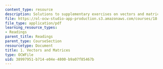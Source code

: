 ```yaml
---
content_type: resource
description: Solutions to supplementary exercises on vectors and matrices.
file: https://ol-ocw-studio-app-production.s3.amazonaws.com/courses/18-02-multivariable-calculus-fall-2007/38997951b714e04e4800b9a07f85467b_vectr_mtrics_sol.pdf
file_type: application/pdf
learning_resource_types:
- Readings
parent_title: Readings
parent_type: CourseSection
resourcetype: Document
title: 1. Vectors and Matrices
type: OCWFile
uid: 38997951-b714-e04e-4800-b9a07f85467b
---
```

